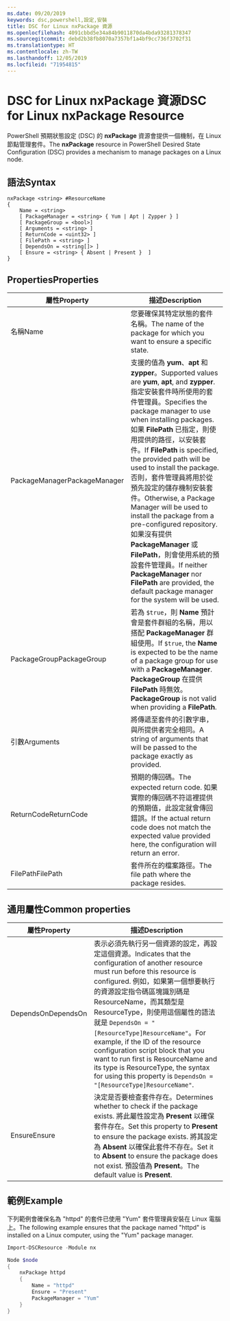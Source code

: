 ```yaml
---
ms.date: 09/20/2019
keywords: dsc,powershell,設定,安裝
title: DSC for Linux nxPackage 資源
ms.openlocfilehash: 4091cbbd5e34a84b9011870da4bda93281378347
ms.sourcegitcommit: debd2b38fb8070a7357bf1a4bf9cc736f3702f31
ms.translationtype: HT
ms.contentlocale: zh-TW
ms.lasthandoff: 12/05/2019
ms.locfileid: "71954815"
---
```

# <a name="dsc-for-linux-nxpackage-resource"></a><span data-ttu-id="56d31-103">DSC for Linux nxPackage 資源</span><span class="sxs-lookup"><span data-stu-id="56d31-103">DSC for Linux nxPackage Resource</span></span>

<span data-ttu-id="56d31-104">PowerShell 預期狀態設定 (DSC) 的 **nxPackage** 資源會提供一個機制，在 Linux 節點管理套件。</span><span class="sxs-lookup"><span data-stu-id="56d31-104">The **nxPackage** resource in PowerShell Desired State Configuration (DSC) provides a mechanism to manage packages on a Linux node.</span></span>

## <a name="syntax"></a><span data-ttu-id="56d31-105">語法</span><span class="sxs-lookup"><span data-stu-id="56d31-105">Syntax</span></span>

```Syntax
nxPackage <string> #ResourceName
{
    Name = <string>
    [ PackageManager = <string> { Yum | Apt | Zypper } ]
    [ PackageGroup = <bool>]
    [ Arguments = <string> ]
    [ ReturnCode = <uint32> ]
    [ FilePath = <string> ]
    [ DependsOn = <string[]> ]
    [ Ensure = <string> { Absent | Present }  ]
}
```

## <a name="properties"></a><span data-ttu-id="56d31-106">Properties</span><span class="sxs-lookup"><span data-stu-id="56d31-106">Properties</span></span>

|<span data-ttu-id="56d31-107">屬性</span><span class="sxs-lookup"><span data-stu-id="56d31-107">Property</span></span> |<span data-ttu-id="56d31-108">描述</span><span class="sxs-lookup"><span data-stu-id="56d31-108">Description</span></span> |
|---|---|
|<span data-ttu-id="56d31-109">名稱</span><span class="sxs-lookup"><span data-stu-id="56d31-109">Name</span></span> |<span data-ttu-id="56d31-110">您要確保其特定狀態的套件名稱。</span><span class="sxs-lookup"><span data-stu-id="56d31-110">The name of the package for which you want to ensure a specific state.</span></span> |
|<span data-ttu-id="56d31-111">PackageManager</span><span class="sxs-lookup"><span data-stu-id="56d31-111">PackageManager</span></span> |<span data-ttu-id="56d31-112">支援的值為 **yum**、**apt** 和 **zypper**。</span><span class="sxs-lookup"><span data-stu-id="56d31-112">Supported values are **yum**, **apt**, and **zypper**.</span></span> <span data-ttu-id="56d31-113">指定安裝套件時所使用的套件管理員。</span><span class="sxs-lookup"><span data-stu-id="56d31-113">Specifies the package manager to use when installing packages.</span></span> <span data-ttu-id="56d31-114">如果 **FilePath** 已指定，則使用提供的路徑，以安裝套件。</span><span class="sxs-lookup"><span data-stu-id="56d31-114">If **FilePath** is specified, the provided path will be used to install the package.</span></span> <span data-ttu-id="56d31-115">否則，套件管理員將用於從預先設定的儲存機制安裝套件。</span><span class="sxs-lookup"><span data-stu-id="56d31-115">Otherwise, a Package Manager will be used to install the package from a pre-configured repository.</span></span> <span data-ttu-id="56d31-116">如果沒有提供 **PackageManager** 或 **FilePath**，則會使用系統的預設套件管理員。</span><span class="sxs-lookup"><span data-stu-id="56d31-116">If neither **PackageManager** nor **FilePath** are provided, the default package manager for the system will be used.</span></span> |
|<span data-ttu-id="56d31-117">PackageGroup</span><span class="sxs-lookup"><span data-stu-id="56d31-117">PackageGroup</span></span> |<span data-ttu-id="56d31-118">若為 `$true`，則 **Name** 預計會是套件群組的名稱，用以搭配 **PackageManager** 群組使用。</span><span class="sxs-lookup"><span data-stu-id="56d31-118">If `$true`, the **Name** is expected to be the name of a package group for use with a **PackageManager**.</span></span> <span data-ttu-id="56d31-119">**PackageGroup** 在提供 **FilePath** 時無效。</span><span class="sxs-lookup"><span data-stu-id="56d31-119">**PackageGroup** is not valid when providing a **FilePath**.</span></span> |
|<span data-ttu-id="56d31-120">引數</span><span class="sxs-lookup"><span data-stu-id="56d31-120">Arguments</span></span> |<span data-ttu-id="56d31-121">將傳遞至套件的引數字串，與所提供者完全相同。</span><span class="sxs-lookup"><span data-stu-id="56d31-121">A string of arguments that will be passed to the package exactly as provided.</span></span> |
|<span data-ttu-id="56d31-122">ReturnCode</span><span class="sxs-lookup"><span data-stu-id="56d31-122">ReturnCode</span></span> |<span data-ttu-id="56d31-123">預期的傳回碼。</span><span class="sxs-lookup"><span data-stu-id="56d31-123">The expected return code.</span></span> <span data-ttu-id="56d31-124">如果實際的傳回碼不符這裡提供的預期值，此設定就會傳回錯誤。</span><span class="sxs-lookup"><span data-stu-id="56d31-124">If the actual return code does not match the expected value provided here, the configuration will return an error.</span></span> |
|<span data-ttu-id="56d31-125">FilePath</span><span class="sxs-lookup"><span data-stu-id="56d31-125">FilePath</span></span> |<span data-ttu-id="56d31-126">套件所在的檔案路徑。</span><span class="sxs-lookup"><span data-stu-id="56d31-126">The file path where the package resides.</span></span> |

## <a name="common-properties"></a><span data-ttu-id="56d31-127">通用屬性</span><span class="sxs-lookup"><span data-stu-id="56d31-127">Common properties</span></span>

|<span data-ttu-id="56d31-128">屬性</span><span class="sxs-lookup"><span data-stu-id="56d31-128">Property</span></span> |<span data-ttu-id="56d31-129">描述</span><span class="sxs-lookup"><span data-stu-id="56d31-129">Description</span></span> |
|---|---|
|<span data-ttu-id="56d31-130">DependsOn</span><span class="sxs-lookup"><span data-stu-id="56d31-130">DependsOn</span></span> |<span data-ttu-id="56d31-131">表示必須先執行另一個資源的設定，再設定這個資源。</span><span class="sxs-lookup"><span data-stu-id="56d31-131">Indicates that the configuration of another resource must run before this resource is configured.</span></span> <span data-ttu-id="56d31-132">例如，如果第一個想要執行的資源設定指令碼區塊識別碼是 ResourceName，而其類型是 ResourceType，則使用這個屬性的語法就是 `DependsOn = "[ResourceType]ResourceName"`。</span><span class="sxs-lookup"><span data-stu-id="56d31-132">For example, if the ID of the resource configuration script block that you want to run first is ResourceName and its type is ResourceType, the syntax for using this property is `DependsOn = "[ResourceType]ResourceName"`.</span></span> |
|<span data-ttu-id="56d31-133">Ensure</span><span class="sxs-lookup"><span data-stu-id="56d31-133">Ensure</span></span> |<span data-ttu-id="56d31-134">決定是否要檢查套件存在。</span><span class="sxs-lookup"><span data-stu-id="56d31-134">Determines whether to check if the package exists.</span></span> <span data-ttu-id="56d31-135">將此屬性設定為 **Present** 以確保套件存在。</span><span class="sxs-lookup"><span data-stu-id="56d31-135">Set this property to **Present** to ensure the package exists.</span></span> <span data-ttu-id="56d31-136">將其設定為 **Absent** 以確保此套件不存在。</span><span class="sxs-lookup"><span data-stu-id="56d31-136">Set it to **Absent** to ensure the package does not exist.</span></span> <span data-ttu-id="56d31-137">預設值為 **Present**。</span><span class="sxs-lookup"><span data-stu-id="56d31-137">The default value is **Present**.</span></span> |

## <a name="example"></a><span data-ttu-id="56d31-138">範例</span><span class="sxs-lookup"><span data-stu-id="56d31-138">Example</span></span>

<span data-ttu-id="56d31-139">下列範例會確保名為 "httpd" 的套件已使用 "Yum" 套件管理員安裝在 Linux 電腦上。</span><span class="sxs-lookup"><span data-stu-id="56d31-139">The following example ensures that the package named "httpd" is installed on a Linux computer, using the "Yum" package manager.</span></span>

```powershell
Import-DSCResource -Module nx

Node $node
{
    nxPackage httpd
    {
        Name = "httpd"
        Ensure = "Present"
        PackageManager = "Yum"
    }
}
```